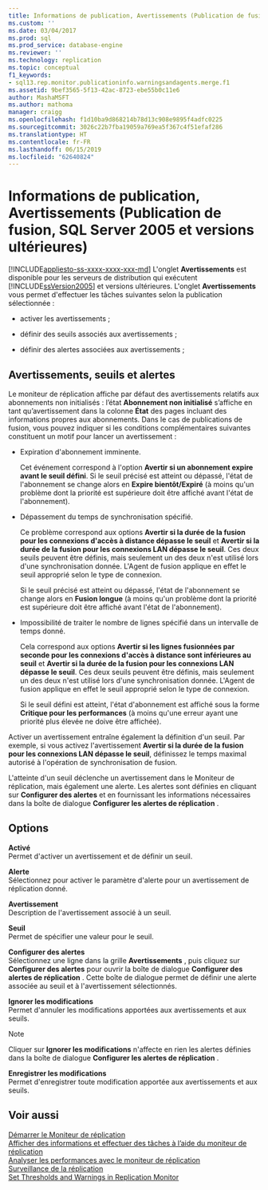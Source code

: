 ```yaml
---
title: Informations de publication, Avertissements (Publication de fusion, SQL Server 2005 et versions ultérieures) | Microsoft Docs
ms.custom: ''
ms.date: 03/04/2017
ms.prod: sql
ms.prod_service: database-engine
ms.reviewer: ''
ms.technology: replication
ms.topic: conceptual
f1_keywords:
- sql13.rep.monitor.publicationinfo.warningsandagents.merge.f1
ms.assetid: 9bef3565-5f13-42ac-8723-ebe55b0c11e6
author: MashaMSFT
ms.author: mathoma
manager: craigg
ms.openlocfilehash: f1d10ba9d868214b78d13c908e9895f4adfc0225
ms.sourcegitcommit: 3026c22b7fba19059a769ea5f367c4f51efaf286
ms.translationtype: HT
ms.contentlocale: fr-FR
ms.lasthandoff: 06/15/2019
ms.locfileid: "62640824"
---
```

# <a name="publication-information-warnings-merge-publication-sql-server-2005-and-later"></a>Informations de publication, Avertissements (Publication de fusion, SQL Server 2005 et versions ultérieures)
[!INCLUDE[appliesto-ss-xxxx-xxxx-xxx-md](../../includes/appliesto-ss-xxxx-xxxx-xxx-md.md)]
  L'onglet **Avertissements** est disponible pour les serveurs de distribution qui exécutent [!INCLUDE[ssVersion2005](../../includes/ssversion2005-md.md)] et versions ultérieures. L'onglet **Avertissements** vous permet d'effectuer les tâches suivantes selon la publication sélectionnée :  
  
-   activer les avertissements ;  
  
-   définir des seuils associés aux avertissements ;  
  
-   définir des alertes associées aux avertissements ;  
  
## <a name="warnings-thresholds-and-alerts"></a>Avertissements, seuils et alertes  
 Le moniteur de réplication affiche par défaut des avertissements relatifs aux abonnements non initialisés : l’état **Abonnement non initialisé** s’affiche en tant qu’avertissement dans la colonne **État** des pages incluant des informations propres aux abonnements. Dans le cas de publications de fusion, vous pouvez indiquer si les conditions complémentaires suivantes constituent un motif pour lancer un avertissement :  
  
-   Expiration d'abonnement imminente.  
  
     Cet événement correspond à l'option **Avertir si un abonnement expire avant le seuil défini**. Si le seuil précisé est atteint ou dépassé, l'état de l'abonnement se change alors en **Expire bientôt/Expiré** (à moins qu'un problème dont la priorité est supérieure doit être affiché avant l'état de l'abonnement).  
  
-   Dépassement du temps de synchronisation spécifié.  
  
     Ce problème correspond aux options **Avertir si la durée de la fusion pour les connexions d'accès à distance dépasse le seuil** et **Avertir si la durée de la fusion pour les connexions LAN dépasse le seuil**. Ces deux seuils peuvent être définis, mais seulement un des deux n'est utilisé lors d'une synchronisation donnée. L'Agent de fusion applique en effet le seuil approprié selon le type de connexion.  
  
     Si le seuil précisé est atteint ou dépassé, l'état de l'abonnement se change alors en **Fusion longue** (à moins qu'un problème dont la priorité est supérieure doit être affiché avant l'état de l'abonnement).  
  
-   Impossibilité de traiter le nombre de lignes spécifié dans un intervalle de temps donné.  
  
     Cela correspond aux options **Avertir si les lignes fusionnées par seconde pour les connexions d'accès à distance sont inférieures au seuil** et **Avertir si la durée de la fusion pour les connexions LAN dépasse le seuil**. Ces deux seuils peuvent être définis, mais seulement un des deux n'est utilisé lors d'une synchronisation donnée. L'Agent de fusion applique en effet le seuil approprié selon le type de connexion.  
  
     Si le seuil défini est atteint, l'état d'abonnement est affiché sous la forme **Critique pour les performances** (à moins qu'une erreur ayant une priorité plus élevée ne doive être affichée).  
  
 Activer un avertissement entraîne également la définition d'un seuil. Par exemple, si vous activez l'avertissement **Avertir si la durée de la fusion pour les connexions LAN dépasse le seuil**, définissez le temps maximal autorisé à l'opération de synchronisation de fusion.  
  
 L'atteinte d'un seuil déclenche un avertissement dans le Moniteur de réplication, mais également une alerte. Les alertes sont définies en cliquant sur **Configurer des alertes** et en fournissant les informations nécessaires dans la boîte de dialogue **Configurer les alertes de réplication** .  
  
## <a name="options"></a>Options  
 **Activé**  
 Permet d'activer un avertissement et de définir un seuil.  
  
 **Alerte**  
 Sélectionnez pour activer le paramètre d'alerte pour un avertissement de réplication donné.  
  
 **Avertissement**  
 Description de l'avertissement associé à un seuil.  
  
 **Seuil**  
 Permet de spécifier une valeur pour le seuil.  
  
 **Configurer des alertes**  
 Sélectionnez une ligne dans la grille **Avertissements** , puis cliquez sur **Configurer des alertes** pour ouvrir la boîte de dialogue **Configurer des alertes de réplication** . Cette boîte de dialogue permet de définir une alerte associée au seuil et à l'avertissement sélectionnés.  
  
 **Ignorer les modifications**  
 Permet d'annuler les modifications apportées aux avertissements et aux seuils.  
  
> [!NOTE]  
>  Cliquer sur **Ignorer les modifications** n'affecte en rien les alertes définies dans la boîte de dialogue **Configurer les alertes de réplication** .  
  
 **Enregistrer les modifications**  
 Permet d'enregistrer toute modification apportée aux avertissements et aux seuils.  
  
## <a name="see-also"></a>Voir aussi  
 [Démarrer le Moniteur de réplication](../../relational-databases/replication/monitor/start-the-replication-monitor.md)   
 [Afficher des informations et effectuer des tâches à l’aide du moniteur de réplication](../../relational-databases/replication/monitor/view-information-and-perform-tasks-replication-monitor.md)   
 [Analyser les performances avec le moniteur de réplication](../../relational-databases/replication/monitor/monitor-performance-with-replication-monitor.md)   
 [Surveillance de la réplication](../../relational-databases/replication/monitor/monitoring-replication.md)   
 [Set Thresholds and Warnings in Replication Monitor](../../relational-databases/replication/monitor/set-thresholds-and-warnings-in-replication-monitor.md)  
  
  
